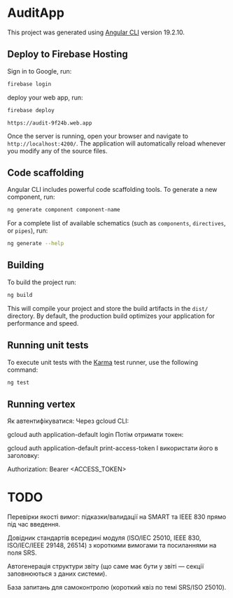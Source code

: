 # AuditApp

This project was generated using [Angular CLI](https://github.com/angular/angular-cli) version 19.2.10.

## Deploy to Firebase Hosting

Sign in to Google, run:

```bash
firebase login
```

deploy your web app, run:

```bash
firebase deploy
```

`https://audit-9f24b.web.app`

Once the server is running, open your browser and navigate to `http://localhost:4200/`. The application will automatically reload whenever you modify any of the source files.

## Code scaffolding

Angular CLI includes powerful code scaffolding tools. To generate a new component, run:

```bash
ng generate component component-name
```

For a complete list of available schematics (such as `components`, `directives`, or `pipes`), run:

```bash
ng generate --help
```

## Building

To build the project run:

```bash
ng build
```

This will compile your project and store the build artifacts in the `dist/` directory. By default, the production build optimizes your application for performance and speed.

## Running unit tests

To execute unit tests with the [Karma](https://karma-runner.github.io) test runner, use the following command:

```bash
ng test
```

## Running vertex

Як автентифікуватися:
Через gcloud CLI:

gcloud auth application-default login
Потім отримати токен:


gcloud auth application-default print-access-token
І використати його в заголовку:


Authorization: Bearer <ACCESS_TOKEN>

# TODO
Перевірки якості вимог: підказки/валидації на SMART та IEEE 830 прямо під час введення. 

Довідник стандартів всередині модуля (ISO/IEC 25010, IEEE 830, ISO/IEC/IEEE 29148, 26514) з короткими вимогами та посиланнями на поля SRS. 
 
Автогенерація структури звіту (що саме має бути у звіті — секції заповнюються з даних системи). 

База запитань для самоконтролю (короткий квіз по темі SRS/ISO 25010). 